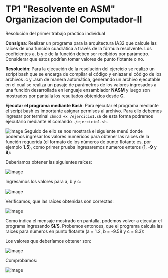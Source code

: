 # TP1 "Resolvente en ASM" Organizacion del Computador-II
Resolución del primer trabajo practico individual


**Consigna**: Realizar un programa para la arquitectura IA32 que calcule las raíces de una función
cuadrática a través de la fórmula resolvente. Los coeficientes a, b y c de la función
deben ser recibidos por parámetro. Considerar que estos podrían tomar valores de
punto flotante o no.

**Resolución**: Para la ejecución de la resolución del ejercicio se realizó un script bash que se encarga de compilar el código y enlazar el código de los archivos .c y .asm de manera automática, generando un archivo ejecutable en el cual se realiza un pasaje de parámetros de los valores ingresados a una función desarrollada en lenguaje ensamblador **NASM** y luego son mostrados por pantalla los resultados obtenidos desde **C**.

**Ejecutar el programa mediante Bash**:
Para ejecutar el programa mediante el script bash es importante asignar permisos al archivo. Para ello debemos ingresar por terminal ```chmod +x /ejercicio1.sh``` de esta forma podremos ejecutarlo mediante el comando ```./ejercicio1.sh```. 

![image](https://user-images.githubusercontent.com/54609896/116950958-f908bc00-ac5c-11eb-9bb1-3cbdf86d83a4.png)
Seguido de ello se nos mostrará el siguiente menú donde podemos ingresar los valores numéricos para obtener las raices de la función requerida (el formato de los números de punto flotante es, por ejemplo **1.5**), como primer prueba ingresaremos numeros enteros (**1**, **-9** y **8**):

Deberíamos obtener las siguientes raíces:

![image](https://user-images.githubusercontent.com/54609896/117232518-b29b9480-adf7-11eb-9fe9-2c018ad68dd0.png)

Ingresamos los valores para a, b y c:

![image](https://user-images.githubusercontent.com/54609896/117231824-62700280-adf6-11eb-85b7-da64e98cb239.png)

Verificamos, que las raíces obtenidas son correctas:

![image](https://user-images.githubusercontent.com/54609896/117232710-12923b00-adf8-11eb-99e6-d9efb3dc98e8.png)

Como indica el mensaje mostrado en pantalla, podemos volver a ejecutar el programa ingresando **SI**/**S**. Probemos entonces, que el programa calcula las raices para números en punto flotante (a = 1.2, b = -9.58 y c = 8.3):

Los valores que deberíamos obtener son:

![image](https://user-images.githubusercontent.com/54609896/117233844-453d3300-adfa-11eb-8dd7-dfed92a5de9d.png)

Comprobamos:

![image](https://user-images.githubusercontent.com/54609896/117233538-ad3f4980-adf9-11eb-8115-75289f4ebdbe.png)





